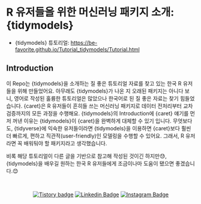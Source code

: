 # R 유저들을 위한 머신러닝 패키지 소개: {tidymodels}

* {tidymodels} 튜토리얼: https://be-favorite.github.io/Tutorial_tidymodels/Tutorial.html

## Introduction
이 Repo는 {tidymodels}을 소개하는 질 좋은 튜토리얼 자료를 찾고 있는 한국 R 유저들을 위해 만들었어요. 아무래도 {tidymodels}가 나온 지 오래된 패키지는 아니다 보니, 영어로 작성된 훌륭한 튜토리얼은 많았으나 한국어로 된 질 좋은 자료는 찾기 힘들었습니다. {caret}은 R 유저들이 흔히들 쓰는 머신러닝 패키지로 데이터 전처리부터 교차검증까지의 모든 과정을 수행해요. {tidymodels}의 Introduction에 {caret} 얘기를 먼저 꺼낸 이유는 {tidymodels}이 {caret}을 완벽하게 대체할 수 있기 입니다. 무엇보다도, {tidyverse}에 익숙한 유저들이라면 {tidymodels}을 이용하면 {caret}보다 훨씬 더 빠르게, 편하고 직관적(user-friendly)인 모델링을 수행할 수 있어요. 그래서, R 유저라면 꼭 배워둬야 할 패키지라고 생각했습니다.

비록 해당 튜토리얼이 다른 글을 기반으로 참고해 작성된 것이긴 하지만:sweat:, {tidymodels}을 배우길 원하는 한국 R 유저들에게 조금이나마 도움이 됐으면 좋겠습니다.:blush: 

<br>

<div align=center>

[![Tistory badge](https://img.shields.io/badge/Tistory-SLOG-orange)](https://be-favorite.tistory.com/)
[![Linkedin Badge](https://img.shields.io/badge/-LinkedIn-blue?style=flat-square&logo=Linkedin&logoColor=white&link=https://www.linkedin.com/in/taemo-bang-8b9999184/)](https://www.linkedin.com/in/taemo-bang-8b9999184/) 
[![Instagram Badge](https://img.shields.io/badge/-Instagram-dd2a7b?style=flat-square&logo=instagram&logoColor=white&link=https://www.instagram.com/qkdxoah/)](https://www.instagram.com/qkdxoah/)
